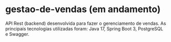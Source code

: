 # gestao-de-vendas (em andamento)
API Rest (backend) desenvolvida para fazer o gerenciamento de vendas. As principais tecnologias utilizadas foram: Java 17, Spring Boot 3, PostgreSQL e Swagger.
